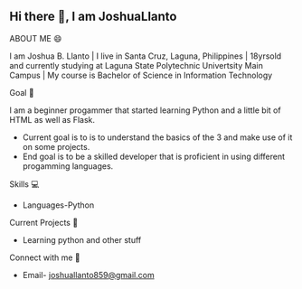 ## Hi there 👋, I am JoshuaLlanto

ABOUT ME 😄

I am Joshua B. Llanto
| I live in Santa Cruz, Laguna, Philippines
| 18yrsold and currently studying at Laguna State Polytechnic Univertsity Main Campus
| My course is Bachelor of Science in Information Technology

Goal 🚀

I am a beginner progammer that started learning Python and a little bit of HTML as well as Flask.
- Current goal is to is to understand the basics of the 3  and make use of it on some projects.
- End goal is to be a skilled developer that is proficient in using different progamming languages.

Skills 💻
- Languages-Python

Current Projects 📨

- Learning python and other stuff

Connect with me 📧

- Email- joshuallanto859@gmail.com






<!--
**shuaLlanto/JoshuaLlanto** is a ✨ _special_ ✨ repository because its `README.md` (this file) appears on your GitHub profile.
I am Joshua B. Llanto
A 2nd year student at Laguna State Polytechnic University Main Campus

Here are some ideas to get you started:

- 🔭 I’m currently working on ...
- 🌱 I’m currently learning ...
- 👯 I’m looking to collaborate on ...
- 🤔 I’m looking for help with ...
- 💬 Ask me about ...
- 📫 How to reach me: ...
- 😄 Pronouns: ...
- ⚡ Fun fact: ...
-->
